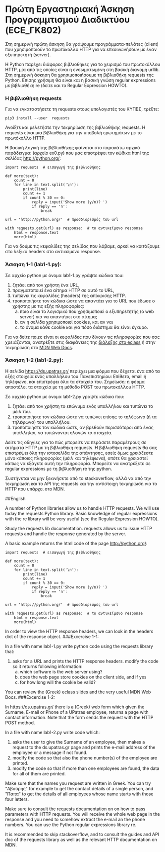 # Πρώτη Εργαστηριακή Άσκηση Προγραμμτισμού Διαδικτύου (ECE_ΓΚ802)

Στη σημερινή πρώτη άσκηση θα γράψουμε προγράμματα-πελάτες (client) που χρησιμοποιούν το πρωτόκολλο HTTP για να επκοινωνήσουν με έναν εξυπηρετητή (server).

Η Python παρέχει διάφορες βιβλιοθήκες για το χειρισμό του πρωτοκόλλου HTTP, μία από τις οποίες είναι η ενσωματωμένη στη βασική διανομή urllib. Στη σημερινή άσκηση θα χρησιμοποιήσουμε τη βιβλιοθήκη requests της Python. Επίσης χρήσιμη θα είναι και η βασική γνώση regular expressions με βιβλιοθήκη re (δείτε και το Regular Expression HOWTO).

### Η βιβλιοθήκη requests

Για να εγκαταστήσετε τη requests στους υπολογιστές του ΚΥΠΕΣ, τρέξτε:

```pip3 install --user  requests```

Ανοίξτε και μελετήστε την τεκμηρίωση της βιβλιοθήκης requests. Η requests είναι μια βιβλιοθήκη για την υποβολή ερωτημάτων με το πρωτόκολλο HTTP.

Η βασική λογική της βιβλιοθήκης φαίνεται στο παρακάτω αρχικό παράδειγμα: (αρχείο ex0.py) που μας επιστρέφει τον κώδικα html της σελίδας http://python.org/:


```
import requests  # εισαγωγή της βιβλιοθήκης

def more(text):
    count = 0
    for line in text.split('\n'):
        print(line)
        count += 1
        if count % 30 == 0:
            reply = input('Show more (y/n)? ')
            if reply == 'n':
                break

url = 'http://python.org/'  # προσδιορισμός του url

with requests.get(url) as response:  # το αντικείμενο response
    html = response.text
    more(html)

```


Για να δούμε τις κεφαλίδες της σελίδας που λάβαμε, αρκεί να κοιτάξουμε στο λεξικό headers στο αντικείμενο response.

### Άσκηση 1-1 (lab1-1.py):

Σε αρχείο python με όνομα lab1-1.py γράψτε κώδικα που:

1. ζητάει από τον χρήστη ένα URL,
2. πραγματοποιεί ένα αίτημα HTTP σε αυτό το URL,
3. τυπώνει τις κεφαλίδες (headers) της απόκρισης HTTP.
4. τροποποιήστε τον κώδικα ώστε να απαντάει για το URL που έδωσε ο χρήστης με τις εξής πληροφορίες:
    <ol type="a">
        <li>ποιο είναι το λογισμικό που χρησιμοποιεί ο εξυπηρετητής (ο web server) για να απαντήσει στο αίτημα;</li>
        <li>αν η σελίδα χρησιμοποιεί cookies, και αν ναι</li>
        <li>το όνομα κάθε cookie και για πόσο διάστημα θα είναι έγκυρο.</li>
    </ol>
Για να δείτε ποιες είναι οι κεφαλίδες που δίνουν τις πληροφορίες που σας χρειάζονται, ανατρέξτε στις διαφάνειες της [διάλεξης στο eclass](https://eclass.upatras.gr/modules/units/?course=EE767&id=3262) ή στην τεκμηρίωση στο [MDN Web Docs](https://developer.mozilla.org/en-US/).
### Άσκηση 1-2 (lab1-2.py):

H σελίδα https://ds.upatras.gr/ περιέχει μια φόρμα που δέχεται ένα από τα εξής στοιχεία ενός υπαλλήλου του Πανεπιστημίου: Επίθετο, email ή τηλέφωνο, και επιστρέφει όλα τα στοιχεία του. Σημείωση: η φόρμα αποστέλει τα στοιχεία με τη μέθοδο POST του πρωτοκόλλου HTTP.

Σε αρχείο python με όνομα lab1-2.py γράψτε κώδικα που:

1. ζητάει από τον χρήστη το επώνυμο ενός υπαλλήλου και τυπώνει το μέιλ του.
2. τροποποιήστε τον κώδικα ώστε να τυπώνει επίσης το τηλέφωνο (ή τα τηλέφωνα) του υπαλλήλου.
3. τροποποιήστε τον κώδικα ώστε, αν βρεθούν περισσότεροι από ένας υπάλληλοι, να τυπώνονται ολονών τα στοιχεία.

Δείτε τις οδηγίες για το πώς μπορείτε να περάσετε παραμέτρους σε αιτήματα HTTP με τη βιβλιοθήκη requests. Η βιβλιοθήκη requests θα σας επιστρέψει όλη την ιστοσελίδα της απάντησης, εσείς όμως χρειάζεστε μόνο κάποιες πληροφορίες (μέιλ και τηλέφωνα), οπότε θα χρειαστεί κάπως να εξάγετε αυτή την πληροφορία. Μπορείτε να ανατρέξετε σε regular expressions με τη βιβλιοθήκη re της python.

Συστήνεται να μην ξεκινήσετε από το stackoverflow, αλλά να από την τεκμηρίωση και το API της requests και την αντίστοιχη τεκμηρίωση για το HTTP που υπάρχει στο MDN.


##English

A number of Python libraries allow us to handle HTTP requests. We will use today the requests Python library. Basic knowledge of regular expressions with the re library will be very useful (see the Regular Expression HOWTO).

Study the requests lib documentation. requests allows us to issue HTTP requests and handle the response generated by the server.

A basic example returns the html code of the page http://python.org/:


```
import requests  # εισαγωγή της βιβλιοθήκης

def more(text):
    count = 0
    for line in text.split('\n'):
        print(line)
        count += 1
        if count % 30 == 0:
            reply = input('Show more (y/n)? ')
            if reply == 'n':
                break

url = 'http://python.org/'  # προσδιορισμός του url

with requests.get(url) as response:  # το αντικείμενο response
    html = response.text
    more(html)
```



In order to view the HTTP response headers, we can look in the headers dict of the response object.
###Excercise 1-1:

In a file with name lab1-1.py write python code using the requests library that:

1. asks for a URL and prints the HTTP response headers.
modify the code so it returns following information:
    <ol type="a">
    <li>which software is the web server using?</li>
    <li>does the web page store cookies on the client side, and if yes</li>
    <li>for how long will the cookie be valid?</li>
    </ol>

You can review the (Greek) eclass slides and the very useful MDN Web Docs.
###Excercise 1-2:

In https://ds.upatras.gr/ there is a (Greek) web form which given the Surname, E-mail or Phone of a UPatras employee, returns a page with contact information. Note that the form sends the request with the HTTP POST method.

In a file with name lab1-2.py write code which:

1. asks the user to give the Surname of an employee, then makes a request to the ds.upatras.gr page and prints the e-mail address of the employee or a message if not found.
2. modify the code so that also the phone number(s) of the employee are printed.
3. modify the code so that if more than one employees are found, the data for all of them are printed.

Make sure that the names you request are written in Greek. You can try "Αβούρης" for example to get the contact details of a single person, and "Παπα" to get the details of all employees whose name starts with those four letters.

Make sure to consult the requests documentation on on how to pass parameters with HTTP requests. You will receive the whole web page in the response and you need to somehow extract the e-mail an the phone numbers. You can use the Python regular expressions library re.

It is recommended to skip stackoverflow, and to consult the guides and API doc of the requests library as well as the relevant  HTTP documentation on MDN.
